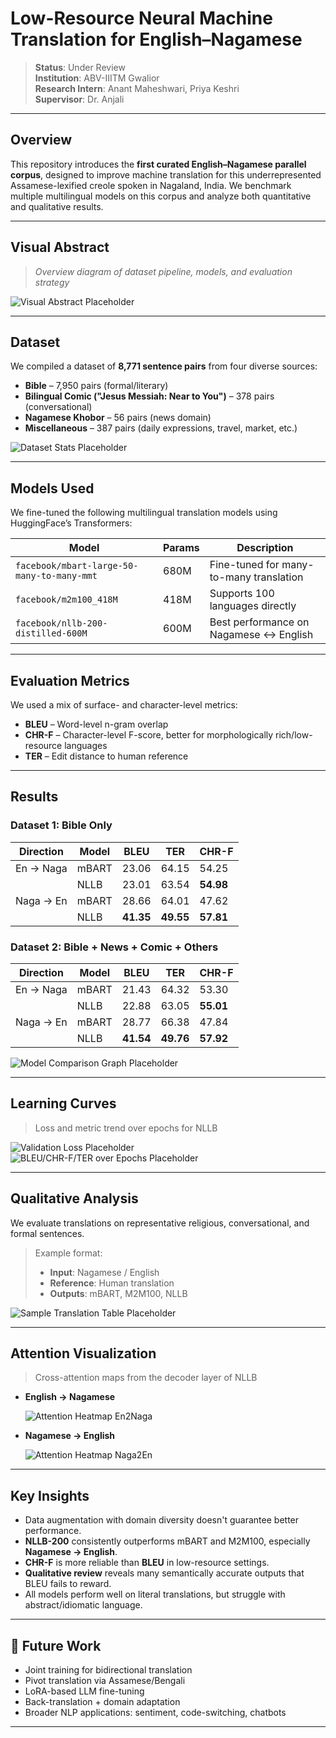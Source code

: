 # Low-Resource Neural Machine Translation for English–Nagamese

> **Status**: Under Review  
> **Institution**: ABV-IIITM Gwalior  
> **Research Intern**: Anant Maheshwari, Priya Keshri  
> **Supervisor**: Dr. Anjali

---

## Overview

This repository introduces the **first curated English–Nagamese parallel corpus**, designed to improve machine translation for this underrepresented Assamese-lexified creole spoken in Nagaland, India. We benchmark multiple multilingual models on this corpus and analyze both quantitative and qualitative results.

---

## Visual Abstract

> _Overview diagram of dataset pipeline, models, and evaluation strategy_

![Visual Abstract Placeholder](path/to/visual_abstract.png)

---

## Dataset

We compiled a dataset of **8,771 sentence pairs** from four diverse sources:

- **Bible** – 7,950 pairs (formal/literary)
- **Bilingual Comic ("Jesus Messiah: Near to You")** – 378 pairs (conversational)
- **Nagamese Khobor** – 56 pairs (news domain)
- **Miscellaneous** – 387 pairs (daily expressions, travel, market, etc.)

![Dataset Stats Placeholder](path/to/dataset_stats.png)

---

## Models Used

We fine-tuned the following multilingual translation models using HuggingFace’s Transformers:

| Model | Params | Description |
|-------|--------|-------------|
| `facebook/mbart-large-50-many-to-many-mmt` | 680M | Fine-tuned for many-to-many translation |
| `facebook/m2m100_418M` | 418M | Supports 100 languages directly |
| `facebook/nllb-200-distilled-600M` | 600M | Best performance on Nagamese ↔ English |

---

## Evaluation Metrics

We used a mix of surface- and character-level metrics:

- **BLEU** – Word-level n-gram overlap
- **CHR-F** – Character-level F-score, better for morphologically rich/low-resource languages
- **TER** – Edit distance to human reference

---

## Results

### Dataset 1: Bible Only

| Direction | Model | BLEU | TER | CHR-F |
|-----------|-------|------|-----|--------|
| En → Naga | mBART | 23.06 | 64.15 | 54.25 |
|           | NLLB  | 23.01 | 63.54 | **54.98** |
| Naga → En | mBART | 28.66 | 64.01 | 47.62 |
|           | NLLB  | **41.35** | **49.55** | **57.81** |

### Dataset 2: Bible + News + Comic + Others

| Direction | Model | BLEU | TER | CHR-F |
|-----------|-------|------|-----|--------|
| En → Naga | mBART | 21.43 | 64.32 | 53.30 |
|           | NLLB  | 22.88 | 63.05 | **55.01** |
| Naga → En | mBART | 28.77 | 66.38 | 47.84 |
|           | NLLB  | **41.54** | **49.76** | **57.92** |

![Model Comparison Graph Placeholder](path/to/model_comparison_graph.png)

---

## Learning Curves

> Loss and metric trend over epochs for NLLB

![Validation Loss Placeholder](path/to/val_loss_curve.png)  
![BLEU/CHR-F/TER over Epochs Placeholder](path/to/metrics_epoch_curve.png)

---

## Qualitative Analysis

We evaluate translations on representative religious, conversational, and formal sentences.

> Example format:
> - **Input**: Nagamese / English
> - **Reference**: Human translation
> - **Outputs**: mBART, M2M100, NLLB

![Sample Translation Table Placeholder](path/to/qualitative_table.png)

---

## Attention Visualization

> Cross-attention maps from the decoder layer of NLLB

- **English → Nagamese**

  ![Attention Heatmap En2Naga](path/to/attention_en2naga.png)

- **Nagamese → English**

  ![Attention Heatmap Naga2En](path/to/attention_naga2en.png)

---

## Key Insights

- Data augmentation with domain diversity doesn't guarantee better performance.
- **NLLB-200** consistently outperforms mBART and M2M100, especially **Nagamese → English**.
- **CHR-F** is more reliable than **BLEU** in low-resource settings.
- **Qualitative review** reveals many semantically accurate outputs that BLEU fails to reward.
- All models perform well on literal translations, but struggle with abstract/idiomatic language.

---

## 🔮 Future Work

- Joint training for bidirectional translation
- Pivot translation via Assamese/Bengali
- LoRA-based LLM fine-tuning
- Back-translation + domain adaptation
- Broader NLP applications: sentiment, code-switching, chatbots

---

